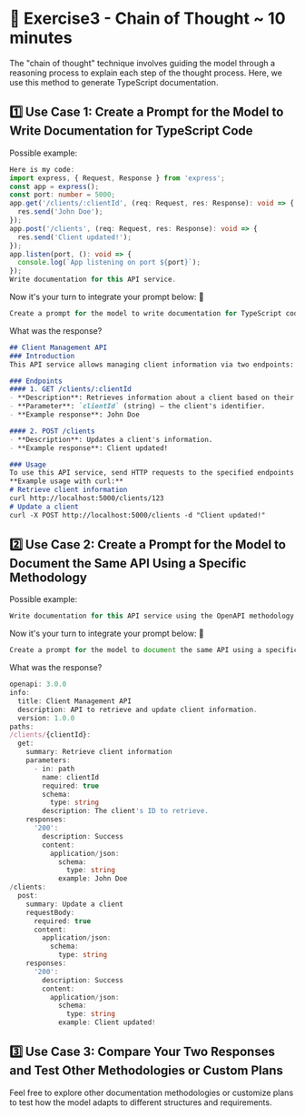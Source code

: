 # 📝 Exercise3 - Chain of Thought ~ 10 minutes

The "chain of thought" technique involves guiding the model through a reasoning process to explain each step of the thought process. Here, we use this method to generate TypeScript documentation.

## 1️⃣ Use Case 1: Create a Prompt for the Model to Write Documentation for TypeScript Code

Possible example:

```typescript
Here is my code:
import express, { Request, Response } from 'express';
const app = express();
const port: number = 5000;
app.get('/clients/:clientId', (req: Request, res: Response): void => {
  res.send('John Doe');
});
app.post('/clients', (req: Request, res: Response): void => {
  res.send('Client updated!');
});
app.listen(port, (): void => {
  console.log(`App listening on port ${port}`);
});
Write documentation for this API service.
```

Now it's your turn to integrate your prompt below: 👀

```typescript
Create a prompt for the model to write documentation for TypeScript code.
```

What was the response?

```markdown
## Client Management API
### Introduction
This API service allows managing client information via two endpoints: one to get information on a specific client and one to update a client's information.

### Endpoints
#### 1. GET /clients/:clientId
- **Description**: Retrieves information about a client based on their ID.
- **Parameter**: `clientId` (string) – the client's identifier.
- **Example response**: John Doe

#### 2. POST /clients
- **Description**: Updates a client's information.
- **Example response**: Client updated!

### Usage
To use this API service, send HTTP requests to the specified endpoints using the base URL.
**Example usage with curl:**
# Retrieve client information
curl http://localhost:5000/clients/123
# Update a client
curl -X POST http://localhost:5000/clients -d "Client updated!"
```

## 2️⃣ Use Case 2: Create a Prompt for the Model to Document the Same API Using a Specific Methodology

Possible example:

```typescript
Write documentation for this API service using the OpenAPI methodology.
```

Now it's your turn to integrate your prompt below: 👀

```typescript
Create a prompt for the model to document the same API using a specific methodology.
```

What was the response?

```typescript
openapi: 3.0.0
info:
  title: Client Management API
  description: API to retrieve and update client information.
  version: 1.0.0
paths:
/clients/{clientId}:
  get:
    summary: Retrieve client information
    parameters:
      - in: path
        name: clientId
        required: true
        schema:
          type: string
        description: The client's ID to retrieve.
    responses:
      '200':
        description: Success
        content:
          application/json:
            schema:
              type: string
            example: John Doe
/clients:
  post:
    summary: Update a client
    requestBody:
      required: true
      content:
        application/json:
          schema:
            type: string
    responses:
      '200':
        description: Success
        content:
          application/json:
            schema:
              type: string
            example: Client updated!
```

## 3️⃣ Use Case 3: Compare Your Two Responses and Test Other Methodologies or Custom Plans
Feel free to explore other documentation methodologies or customize plans to test how the model adapts to different structures and requirements.